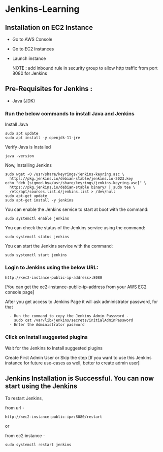 # Jenkins-Learning

## Installation on EC2 Instance

- Go to AWS Console
- Go to EC2 Instances
- Launch instance
  
  NOTE : add inbound rule in security group to allow http traffic from port 8080 for Jenkins

## Pre-Requisites for Jenkins :
 - Java (JDK)

### Run the below commands to install Java and Jenkins

Install Java

```
sudo apt update
sudo apt install -y openjdk-11-jre
```

Verify Java is Installed

```
java -version
```

Now, Installing Jenkins

```
sudo wget -O /usr/share/keyrings/jenkins-keyring.asc \
  https://pkg.jenkins.io/debian-stable/jenkins.io-2023.key
echo "deb [signed-by=/usr/share/keyrings/jenkins-keyring.asc]" \
  https://pkg.jenkins.io/debian-stable binary/ | sudo tee \
  /etc/apt/sources.list.d/jenkins.list > /dev/null
sudo apt-get update
sudo apt-get install -y jenkins

```

You can enable the Jenkins service to start at boot with the command:

```
sudo systemctl enable jenkins
```

You can check the status of the Jenkins service using the command:

```
sudo systemctl status jenkins
```

You can start the Jenkins service with the command:

```
sudo systemctl start jenkins
```

### Login to Jenkins using the below URL:

```
http://<ec2-instance-public-ip-address>:8080
```
[You can get the ec2-instance-public-ip-address from your AWS EC2 console page]


After you get access to Jenkins Page it will ask administrator password, for that

      - Run the command to copy the Jenkins Admin Password - 
        sudo cat /var/lib/jenkins/secrets/initialAdminPassword
      - Enter the Administrator password

### Click on Install suggested plugins
Wait for the Jenkins to Install suggested plugins

Create First Admin User or Skip the step [If you want to use this Jenkins instance for future use-cases as well, better to create admin user]

## Jenkins Installation is Successful. You can now start using the Jenkins 


To restart Jenkins, 

from url - 
```
http://<ec2-instance-public-ip>:8080/restart
```
or

from ec2 instance - 
```
sudo systemctl restart jenkins
```


